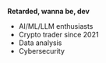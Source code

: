 **Retarded, wanna be, dev**
- AI/ML/LLM enthusiasts
- Crypto trader since 2021
- Data analysis
- Cybersecurity
<!---
jacksongreyrat/jacksongreyrat is a ✨ special ✨ repository because its `README.md` (this file) appears on your GitHub profile.
You can click the Preview link to take a look at your changes.
--->
